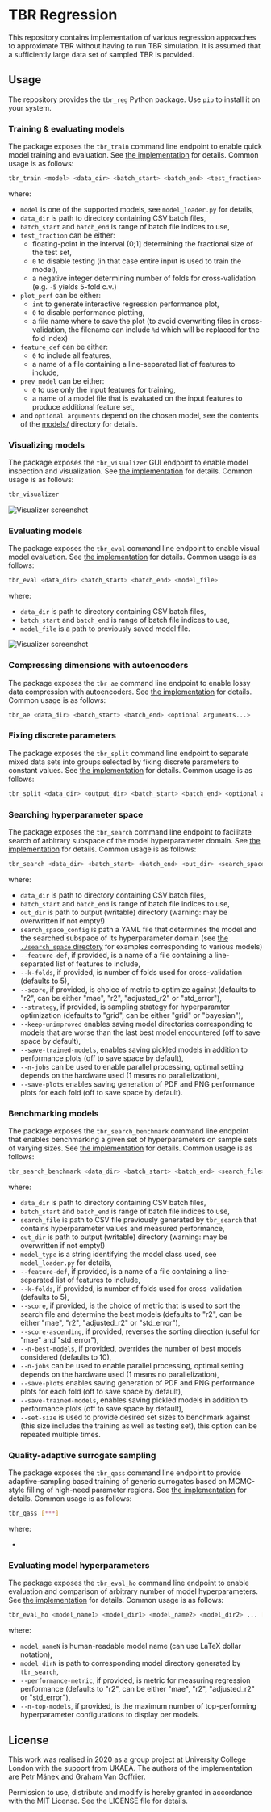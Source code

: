 TBR Regression
==============

This repository contains implementation of various regression approaches to approximate TBR without having to run TBR simulation. It is assumed that a sufficiently large data set of sampled TBR is provided.


Usage
-----

The repository provides the `tbr_reg` Python package. Use `pip` to install it on your system.

### Training & evaluating models

The package exposes the `tbr_train` command line endpoint to enable quick model training and evaluation.
See [the implementation](./tbr_reg/endpoints/training.py) for details. Common usage is as follows:

```bash
tbr_train <model> <data_dir> <batch_start> <batch_end> <test_fraction> <plot_perf> <feature_def> <prev_model> <optional arguments...>
```

where:

 - `model` is one of the supported models, see `model_loader.py` for details,
 - `data_dir` is path to directory containing CSV batch files,
 - `batch_start` and `batch_end` is range of batch file indices to use,
 - `test_fraction` can be either:
    - floating-point in the interval (0;1] determining the fractional size of the test set,
    - `0` to disable testing (in that case entire input is used to train the model),
    - a negative integer determining number of folds for cross-validation (e.g. `-5` yields 5-fold c.v.)
 - `plot_perf` can be either:
    - `int` to generate interactive regression performance plot,
    - `0` to disable performance plotting,
    - a file name where to save the plot (to avoid overwriting files in cross-validation, the filename can include `%d` which will be replaced for the fold index)
 - `feature_def` can be either:
    - `0` to include all features,
    - a name of a file containing a line-separated list of features to include,
 - `prev_model` can be either:
    - `0` to use only the input features for training,
    - a name of a model file that is evaluated on the input features to produce additional feature set,
 - and `optional arguments` depend on the chosen model, see the contents of the [models/](./tbr_reg/models) directory for details.


### Visualizing models

The package exposes the `tbr_visualizer` GUI endpoint to enable model inspection and visualization.
See [the implementation](./tbr_reg/visualizer.py) for details. Common usage is as follows:

```bash
tbr_visualizer
```

![Visualizer screenshot](./img/visualizer.png)

### Evaluating models

The package exposes the `tbr_eval` command line endpoint to enable visual model evaluation.
See [the implementation](./tbr_reg/endpoints/evaluation.py) for details. Common usage is as follows:

```bash
tbr_eval <data_dir> <batch_start> <batch_end> <model_file>
```

where:

 - `data_dir` is path to directory containing CSV batch files,
 - `batch_start` and `batch_end` is range of batch file indices to use,
 - `model_file` is a path to previously saved model file.

 ![Visualizer screenshot](./img/evaluation.png)

### Compressing dimensions with autoencoders

The package exposes the `tbr_ae` command line endpoint to enable lossy data compression with autoencoders.
See [the implementation](./tbr_reg/endpoints/autoencoder.py) for details. Common usage is as follows:

```bash
tbr_ae <data_dir> <batch_start> <batch_end> <optional arguments...>
```


### Fixing discrete parameters

The package exposes the `tbr_split` command line endpoint to separate mixed data sets into groups selected
by fixing discrete parameters to constant values. See [the implementation](./tbr_reg/endpoints/split_batches.py)
for details. Common usage is as follows:

```bash
tbr_split <data_dir> <output_dir> <batch_start> <batch_end> <optional arguments...>
```

### Searching hyperparameter space

The package exposes the `tbr_search` command line endpoint to facilitate search of arbitrary subspace of the model hyperparameter domain.
See [the implementation](./tbr_reg/endpoints/search.py) for details. Common usage is as follows:

```bash
tbr_search <data_dir> <batch_start> <batch_end> <out_dir> <search_space_config> [--feature-def=path] [--k-folds=int] [--score=str] [--strategy=str] [--keep-unimproved] [--save-trained-models] [--save-plots] [--n-jobs=int]
```

where:

 - `data_dir` is path to directory containing CSV batch files,
 - `batch_start` and `batch_end` is range of batch file indices to use,
 - `out_dir` is path to output (writable) directory (warning: may be overwritten if not empty!)
 - `search_space_config` is path a YAML file that determines the model and the searched subspace of its hyperparameter domain (see [the `./search_space` directory](./search_space) for examples corresponding to various models)
 - `--feature-def`, if provided, is a name of a file containing a line-separated list of features to include,
 - `--k-folds`, if provided, is number of folds used for cross-validation (defaults to 5),
 - `--score`, if provided, is choice of metric to optimize against (defaults to "r2", can be either "mae", "r2", "adjusted_r2" or "std_error"),
 - `--strategy`, if provided, is sampling strategy for hyperparamter optimization (defaults to "grid", can be either "grid" or "bayesian"),
 - `--keep-unimproved` enables saving model directories corresponding to models that are worse than the last best model encountered (off to save space by default),
 - `--save-trained-models`, enables saving pickled models in addition to performance plots (off to save space by default),
 - `--n-jobs` can be used to enable parallel processing, optimal setting depends on the hardware used (1 means no parallelization),
 - `--save-plots` enables saving generation of PDF and PNG performance plots for each fold (off to save space by default).

### Benchmarking models

The package exposes the `tbr_search_benchmark` command line endpoint that enables benchmarking a given set of hyperparameters on sample sets of varying sizes.
See [the implementation](./tbr_reg/endpoints/search_benchmark.py) for details. Common usage is as follows:

```bash
tbr_search_benchmark <data_dir> <batch_start> <batch_end> <search_file> <out_dir> <model_type> [--feature-def=path] [--k-folds=int] [--score=str] [--score-ascending] [--n-best-models=int] [--n-jobs=int] [--save-plots] [--save-trained-models] [--set-size=int...]
```

where:

 - `data_dir` is path to directory containing CSV batch files,
 - `batch_start` and `batch_end` is range of batch file indices to use,
 - `search_file` is path to CSV file previously generated by `tbr_search` that contains hyperparameter values and measured performance,
 - `out_dir` is path to output (writable) directory (warning: may be overwritten if not empty!)
 - `model_type` is a string identifying the model class used, see `model_loader.py` for details,
 - `--feature-def`, if provided, is a name of a file containing a line-separated list of features to include,
 - `--k-folds`, if provided, is number of folds used for cross-validation (defaults to 5),
 - `--score`, if provided, is the choice of metric that is used to sort the search file and determine the best models (defaults to "r2", can be either "mae", "r2", "adjusted_r2" or "std_error"),
 - `--score-ascending`, if provided, reverses the sorting direction (useful for "mae" and "std_error"),
 - `--n-best-models`, if provided, overrides the number of best models considered (defaults to 10),
 - `--n-jobs` can be used to enable parallel processing, optimal setting depends on the hardware used (1 means no parallelization),
 - `--save-plots` enables saving generation of PDF and PNG performance plots for each fold (off to save space by default),
 - `--save-trained-models`, enables saving pickled models in addition to performance plots (off to save space by default),
 - `--set-size` is used to provide desired set sizes to benchmark against (this size includes the training as well as testing set), this option can be repeated multiple times.

### Quality-adaptive surrogate sampling

The package exposes the `tbr_qass` command line endpoint to provide adaptive-sampling based training of generic surrogates based on MCMC-style filling of high-need parameter regions.
See [the implementation](./tbr_reg/endpoints/qass.py) for details. Common usage is as follows:

```bash
tbr_qass [***]
```

where:

 - 


### Evaluating model hyperparameters

The package exposes the `tbr_eval_ho` command line endpoint to enable evaluation and comparison of arbitrary number of model hyperparameters.
See [the implementation](./tbr_reg/endpoints/evaluation_hyperopt.py) for details. Common usage is as follows:

```bash
tbr_eval_ho <model_name1> <model_dir1> <model_name2> <model_dir2> ... [--performance-metric=str] [--n-top-models=int]
```

where:

 - `model_nameN` is human-readable model name (can use LaTeX dollar notation),
 - `model_dirN` is path to corresponding model directory generated by `tbr_search`,
 - `--performance-metric`, if provided, is metric for measuring regression performance (defaults to "r2", can be either "mae", "r2", "adjusted_r2" or "std_error"),
 - `--n-top-models`, if provided, is the maximum number of top-performing hyperparameter configurations to display per models.

License
-------

This work was realised in 2020 as a group project at University College London with the support from UKAEA. The authors of the implementation are Petr Mánek and Graham Van Goffrier.

Permission to use, distribute and modify is hereby granted in accordance with the MIT License. See the LICENSE file for details.
